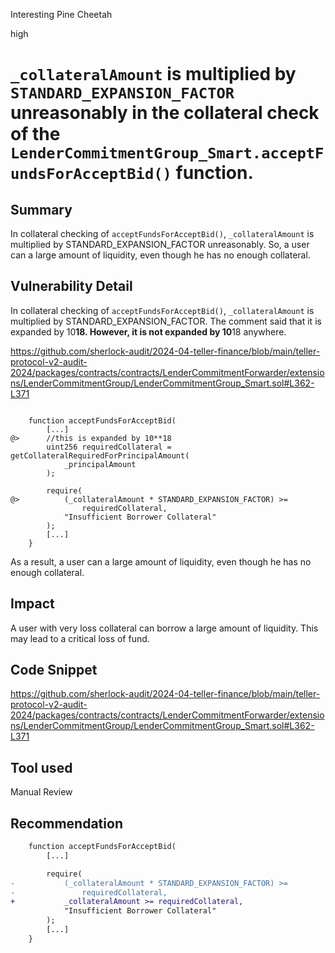 Interesting Pine Cheetah

high

# `_collateralAmount` is multiplied by `STANDARD_EXPANSION_FACTOR` unreasonably in the collateral check of the `LenderCommitmentGroup_Smart.acceptFundsForAcceptBid()` function.

## Summary

In collateral checking of `acceptFundsForAcceptBid()`, `_collateralAmount` is multiplied by STANDARD_EXPANSION_FACTOR unreasonably. So, a user can a large amount of liquidity, even though he has no enough collateral.

## Vulnerability Detail

In collateral checking of `acceptFundsForAcceptBid()`, `_collateralAmount` is multiplied by STANDARD_EXPANSION_FACTOR. The comment said that it is expanded by 10**18. However, it is not expanded by 10**18 anywhere.

https://github.com/sherlock-audit/2024-04-teller-finance/blob/main/teller-protocol-v2-audit-2024/packages/contracts/contracts/LenderCommitmentForwarder/extensions/LenderCommitmentGroup/LenderCommitmentGroup_Smart.sol#L362-L371

```solidity

    function acceptFundsForAcceptBid(
        [...]
@>      //this is expanded by 10**18
        uint256 requiredCollateral = getCollateralRequiredForPrincipalAmount(
            _principalAmount
        );

        require(
@>          (_collateralAmount * STANDARD_EXPANSION_FACTOR) >=
                requiredCollateral,
            "Insufficient Borrower Collateral"
        );
        [...]
    }

```

As a result, a user can a large amount of liquidity, even though he has no enough collateral.

## Impact

A user with very loss collateral can borrow a large amount of liquidity. This may lead to a critical loss of fund.

## Code Snippet

https://github.com/sherlock-audit/2024-04-teller-finance/blob/main/teller-protocol-v2-audit-2024/packages/contracts/contracts/LenderCommitmentForwarder/extensions/LenderCommitmentGroup/LenderCommitmentGroup_Smart.sol#L362-L371

## Tool used

Manual Review

## Recommendation

```diff
    function acceptFundsForAcceptBid(
        [...]

        require(
-           (_collateralAmount * STANDARD_EXPANSION_FACTOR) >=
-               requiredCollateral,
+           _collateralAmount >= requiredCollateral,
            "Insufficient Borrower Collateral"
        );
        [...]
    }
```